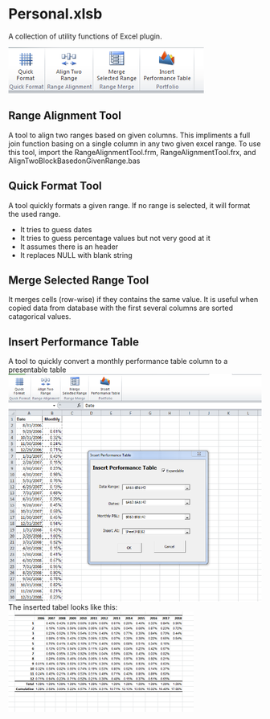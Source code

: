 # Personal.xlsb
A collection of utility functions of Excel plugin. 

![Ribbon](Image/Ribbon.PNG)

## Range Alignment Tool
A tool to align two ranges based on given columns. This impliments a full join function basing on a single column in any two given excel range.
To use this tool, import the RangeAlignmentTool.frm, RangeAlignmentTool.frx, and AlignTwoBlockBasedonGivenRange.bas

## Quick Format Tool
A tool quickly formats a given range. If no range is selected, it will format the used range.
* It tries to guess dates
* It tries to guess percentage values but not very good at it
* It assumes there is an header
* It replaces NULL with blank string

## Merge Selected Range Tool
It merges cells (row-wise) if they contains the same value. It is useful when copied data from database with the first several columns are sorted catagorical values.

## Insert Performance Table
A tool to quickly convert a monthly performance table column to a presentable table
![Insert Table](Image/InsertTable.PNG)
The inserted tabel looks like this:
![Inserted Table](Image/InsertedTable.PNG)
